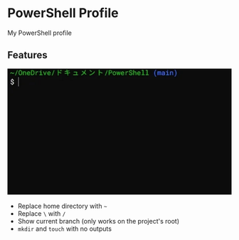 # PowerShell Profile
My PowerShell profile

## Features
![sample picture](images/path-sample.webp)
- Replace home directory with `~`
- Replace `\` with `/`
- Show current branch (only works on the project's root)
- `mkdir` and `touch` with no outputs
